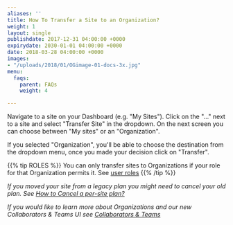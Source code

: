 ```yaml
---
aliases: ''
title: How To Transfer a Site to an Organization?
weight: 1
layout: single
publishdate: 2017-12-31 04:00:00 +0000
expirydate: 2030-01-01 04:00:00 +0000
date: 2018-03-28 04:00:00 +0000
images:
- "/uploads/2018/01/OGimage-01-docs-3x.jpg"
menu:
  faqs:
    parent: FAQs
    weight: 4

---
```

Navigate to a site on your Dashboard (e.g. "My Sites"). Click on the "..." next to a site and select "Transfer Site" in the dropdown. On the next screen you can choose between "My sites" or an "Organization".

If you selected "Organization", you'll be able to choose the destination from the dropdown menu, once you made your decision click on "Transfer".

{{% tip ROLES %}}
You can only transfer sites to Organizations if your role for that Organization permits it. See [user roles](/docs/settings/collaborators/#site-access-levels)
{{% /tip %}}

*If you moved your site from a legacy plan you might need to cancel your old plan. See [How to Cancel a per-site plan?](/docs/faqs/cancel-legacy-plan/)*

*If you would like to learn more about Organizations and our new Collaborators & Teams UI see [Collaborators & Teams](/docs/settings/collaborators/)*